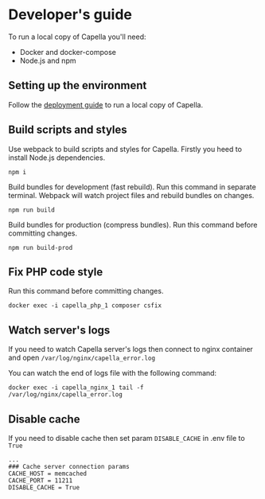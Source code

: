 # Developer's guide

To run a local copy of Capella you'll need:

- Docker and docker-compose
- Node.js and npm

## Setting up the environment

Follow the [deployment guide](development.md) to run a local copy of Capella.

## Build scripts and styles

Use webpack to build scripts and styles for Capella.
Firstly you heed to install Node.js dependencies.
 
```shell
npm i
```

Build bundles for development (fast rebuild). Run this command in separate terminal. Webpack will watch project files and rebuild bundles on changes.

```shell
npm run build
```

Build bundles for production (compress bundles). Run this command before committing changes. 

```shell
npm run build-prod
```

## Fix PHP code style

Run this command before committing changes.

```shell
docker exec -i capella_php_1 composer csfix
```

## Watch server's logs 

If you need to watch Capella server's logs then connect to nginx container and open `/var/log/nginx/capella_error.log`

You can watch the end of logs file with the following command:

```shell
docker exec -i capella_nginx_1 tail -f /var/log/nginx/capella_error.log
```

## Disable cache

If you need to disable cache then set param `DISABLE_CACHE` in .env file  to `True` 

```dotenv
...
### Cache server connection params
CACHE_HOST = memcached
CACHE_PORT = 11211
DISABLE_CACHE = True
```

